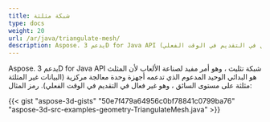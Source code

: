 ```yaml
---
title: شبكة مثلثة
type: docs
weight: 20
url: /ar/java/triangulate-mesh/
description: Aspose. يدعم 3D for Java API شبكة تثليث ، وهو أمر مفيد لصناعة الألعاب لأن المثلث هو البدائي الوحيد المدعوم الذي تدعمه أجهزة وحدة معالجة مركزية (البيانات غير المثلثة مثلثة على مستوى السائق ، وهو غير فعال في التقديم في الوقت الفعلي).
---
```

Aspose. يدعم 3D for Java API شبكة تثليث ، وهو أمر مفيد لصناعة الألعاب لأن المثلث هو البدائي الوحيد المدعوم الذي تدعمه أجهزة وحدة معالجة مركزية (البيانات غير المثلثة مثلثة على مستوى السائق ، وهو غير فعال في التقديم في الوقت الفعلي). رمز المثال:

{{< gist "aspose-3d-gists" "50e7f479a64956c0bf78841c0799ba76" "aspose-3d-src-examples-geometry-TriangulateMesh.java" >}}




